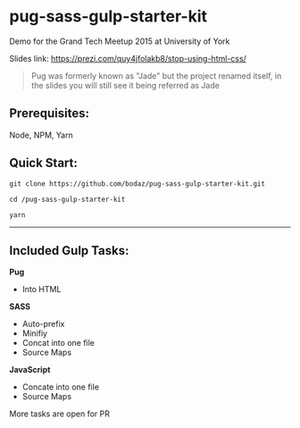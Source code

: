 # pug-sass-gulp-starter-kit

Demo for the Grand Tech Meetup 2015 at University of York

Slides link: https://prezi.com/quy4jfolakb8/stop-using-html-css/

> Pug was formerly known as "Jade" but the project renamed itself, in the slides you will still see it being referred as Jade

## Prerequisites:

Node, NPM, Yarn

## Quick Start:

```
git clone https://github.com/bodaz/pug-sass-gulp-starter-kit.git

cd /pug-sass-gulp-starter-kit

yarn
```

---

## Included Gulp Tasks:

**Pug**
- Into HTML

**SASS**
- Auto-prefix
- Minifiy
- Concat into one file
- Source Maps

**JavaScript**
- Concate into one file
- Source Maps

More tasks are open for PR

